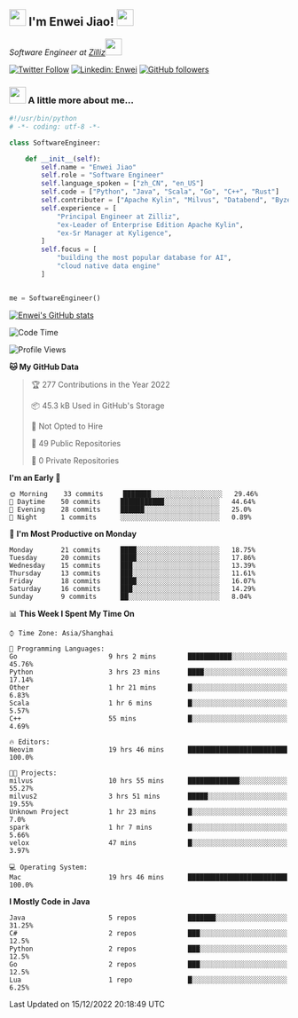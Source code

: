 <h2><img src="https://emojis.slackmojis.com/emojis/images/1531849430/4246/blob-sunglasses.gif?1531849430" width="30"/> I'm  Enwei Jiao! <img src="https://media.giphy.com/media/juBt25nT1KGys/giphy.gif" width=30> </h2>
<!-- <img align='right' src="https://media.giphy.com/media/M9gbBd9nbDrOTu1Mqx/giphy.gif" width="230"> -->
<p><em>Software Engineer at <a href="https://zilliz.com/">Zilliz</a><img src="https://media.giphy.com/media/WUlplcMpOCEmTGBtBW/giphy.gif" width="30"></em></p>

[![Twitter Follow](https://img.shields.io/twitter/follow/misteranmol?label=Follow)](https://twitter.com/intent/follow?screen_name=EnweiJiao)
[![Linkedin: Enwei](https://img.shields.io/badge/-enwei-blue?style=&logo=Linkedin&logoColor=white&link=https://www.linkedin.com/in/enwei-jiao-41192a97)](https://www.linkedin.com/in/enwei-jiao-41192a97/)
[![GitHub followers](https://img.shields.io/github/followers/jiaoew1991?label=Follow&style=social)](https://github.com/jiaoew1991)


### <img src="https://media.giphy.com/media/VgCDAzcKvsR6OM0uWg/giphy.gif" width="30"> A little more about me...  

```python
#!/usr/bin/python
# -*- coding: utf-8 -*-

class SoftwareEngineer:

    def __init__(self):
        self.name = "Enwei Jiao"
        self.role = "Software Engineer"
        self.language_spoken = ["zh_CN", "en_US"]
        self.code = ["Python", "Java", "Scala", "Go", "C++", "Rust"]
        self.contributer = ["Apache Kylin", "Milvus", "Databend", "Byzer-Lang"]
        self.experience = [
            "Principal Engineer at Zilliz",
            "ex-Leader of Enterprise Edition Apache Kylin",
            "ex-Sr Manager at Kyligence",
        ]
        self.focus = [
            "building the most popular database for AI",
            "cloud native data engine"
        ]


me = SoftwareEngineer()
```

[![Enwei's GitHub stats](https://github-readme-stats.vercel.app/api?username=jiaoew1991&count_private=true&show_icons=true)](https://github.com/jiaoew1991/jiaoew1991)

<!-- [![Top Langs](https://github-readme-stats.vercel.app/api/top-langs/?username=jiaoew1991&layout=compact)](https://github.com/jiaoew1991/jiaoew1991) -->

<!--START_SECTION:waka-->
![Code Time](http://img.shields.io/badge/Code%20Time-375%20hrs%2052%20mins-blue)

![Profile Views](http://img.shields.io/badge/Profile%20Views-0-blue)

**🐱 My GitHub Data** 

> 🏆 277 Contributions in the Year 2022
 > 
> 📦 45.3 kB Used in GitHub's Storage 
 > 
> 🚫 Not Opted to Hire
 > 
> 📜 49 Public Repositories 
 > 
> 🔑 0 Private Repositories  
 > 
**I'm an Early 🐤** 

```text
🌞 Morning    33 commits     ███████░░░░░░░░░░░░░░░░░░   29.46% 
🌆 Daytime    50 commits     ███████████░░░░░░░░░░░░░░   44.64% 
🌃 Evening    28 commits     ██████░░░░░░░░░░░░░░░░░░░   25.0% 
🌙 Night      1 commits      ░░░░░░░░░░░░░░░░░░░░░░░░░   0.89%

```
📅 **I'm Most Productive on Monday** 

```text
Monday       21 commits     ████░░░░░░░░░░░░░░░░░░░░░   18.75% 
Tuesday      20 commits     ████░░░░░░░░░░░░░░░░░░░░░   17.86% 
Wednesday    15 commits     ███░░░░░░░░░░░░░░░░░░░░░░   13.39% 
Thursday     13 commits     ███░░░░░░░░░░░░░░░░░░░░░░   11.61% 
Friday       18 commits     ████░░░░░░░░░░░░░░░░░░░░░   16.07% 
Saturday     16 commits     ███░░░░░░░░░░░░░░░░░░░░░░   14.29% 
Sunday       9 commits      ██░░░░░░░░░░░░░░░░░░░░░░░   8.04%

```


📊 **This Week I Spent My Time On** 

```text
⌚︎ Time Zone: Asia/Shanghai

💬 Programming Languages: 
Go                       9 hrs 2 mins        ███████████░░░░░░░░░░░░░░   45.76% 
Python                   3 hrs 23 mins       ████░░░░░░░░░░░░░░░░░░░░░   17.14% 
Other                    1 hr 21 mins        █░░░░░░░░░░░░░░░░░░░░░░░░   6.83% 
Scala                    1 hr 6 mins         █░░░░░░░░░░░░░░░░░░░░░░░░   5.57% 
C++                      55 mins             █░░░░░░░░░░░░░░░░░░░░░░░░   4.69%

🔥 Editors: 
Neovim                   19 hrs 46 mins      █████████████████████████   100.0%

🐱‍💻 Projects: 
milvus                   10 hrs 55 mins      █████████████░░░░░░░░░░░░   55.27% 
milvus2                  3 hrs 51 mins       █████░░░░░░░░░░░░░░░░░░░░   19.55% 
Unknown Project          1 hr 23 mins        █░░░░░░░░░░░░░░░░░░░░░░░░   7.0% 
spark                    1 hr 7 mins         █░░░░░░░░░░░░░░░░░░░░░░░░   5.66% 
velox                    47 mins             █░░░░░░░░░░░░░░░░░░░░░░░░   3.97%

💻 Operating System: 
Mac                      19 hrs 46 mins      █████████████████████████   100.0%

```

**I Mostly Code in Java** 

```text
Java                     5 repos             ███████░░░░░░░░░░░░░░░░░░   31.25% 
C#                       2 repos             ███░░░░░░░░░░░░░░░░░░░░░░   12.5% 
Python                   2 repos             ███░░░░░░░░░░░░░░░░░░░░░░   12.5% 
Go                       2 repos             ███░░░░░░░░░░░░░░░░░░░░░░   12.5% 
Lua                      1 repo              █░░░░░░░░░░░░░░░░░░░░░░░░   6.25%

```



 Last Updated on 15/12/2022 20:18:49 UTC
<!--END_SECTION:waka-->
